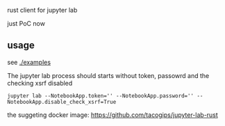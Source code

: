 
rust client for jupyter lab

just PoC now

## usage
see [./examples](./examples)

The jupyter lab process should starts without token, passowrd and the checking xsrf disabled
```
jupyter lab --NotebookApp.token='' --NotebookApp.password='' --NotebookApp.disable_check_xsrf=True
```

the suggeting docker image: https://github.com/tacogips/jupyter-lab-rust

